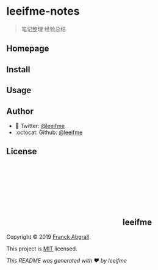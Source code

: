 # leeifme-notes

>   笔记整理
>   经验总结

## Homepage 

## Install

## Usage

## Author


- :raising_hand: Twitter: [@leeifme](https://twitter.com/leeifme)
- :octocat: Github: [@leeifme](https://github.com/leeifme)

<h2>License</h2>

<h2><svg class="icon" aria-hidden="true"><use xlink:href="#icon-xingtuxuetang-guanli-"></use></svg> leeifme</h2>

Copyright © 2019 [Franck Abgrall](https://github.com/kefranabg).

This project is [MIT](https://github.com/kefranabg/readme-md-generator/blob/master/LICENSE) licensed.



*This README was generated with :heart: by leeifme*